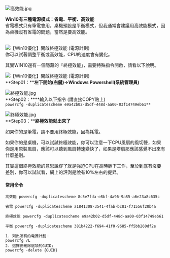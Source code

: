 ![高效能.jpg](https://pic.pimg.tw/ofeyhong/1613462939-2186891434-g.jpg "高效能.jpg")

**Win10有三種電源模式：省電、平衡、高效能**  
省電模式只有筆電會用，桌機預設是平衡模式，但我通常會建議用高效能模式，因為桌機沒有省電的問題，當然是要高效能。  
 

![【Win10優化】開啟終極效能    (電源計劃)](https://pic.pimg.tw/ofeyhong/1613462508-3348219353-g.jpg "【Win10優化】開啟終極效能    (電源計劃)")  
你可以試著調整平衡或高效能，CPU的速度會有變化。

其實WIN10還有一個隱藏的「終極效能」，需要特殊指令開啟，請看以下說明。

![【Win10優化】開啟終極效能    (電源計劃)](https://pic.pimg.tw/ofeyhong/1613392652-2346764462-g.jpg "【Win10優化】開啟終極效能    (電源計劃)")  
**Step01：****左下開始(右鍵)→Windows Powershell(系統管理員)**

![終極效能.jpg](https://pic.pimg.tw/ofeyhong/1613462809-2942324870-g.jpg "終極效能.jpg")  
**Step02：****輸入以下指令 (請直接COPY貼上)  
```powercfg -duplicatescheme e9a42b02-d5df-448d-aa00-03f14749eb61**```

![終極效能.jpg](https://pic.pimg.tw/ofeyhong/1613462212-1875152685-g.jpg "終極效能.jpg")  
**Step03：****終極效能就出來了**

  
如果你的是筆電，請不要用終極效能，因為耗電。

如果你的是桌機，可以試試終極效能，你可以注意一下CPU風扇的風切聲，如果你是用原裝風扇，應該可以聽到風扇轉速變快了，如果是塔扇那應該感覺不出來有什麼差別。

其實這個終極效能的意思說穿了就是強迫CPU在高時脈下工作，至於到底有沒要差別，你可以試試看，網上的評測是說有10%左右的提昇。

#### 常用命令

```
高效能 powercfg -duplicatescheme 8c5e7fda-e8bf-4a96-9a85-a6e23a8c635c

省電 powercfg -duplicatescheme a1841308-3541-4fab-bc81-f71556f20b4a

終極效能 powercfg -duplicatescheme e9a42b02-d5df-448d-aa00-03f14749eb61

平衡 powercfg -duplicatescheme 381b4222-f694-41f0-9685-ff5bb260df2e

1. 列出所有的電源計劃：
powercfg /L
2. 選擇要刪除選項的GUID:
powercfg -delete {GUID}
```